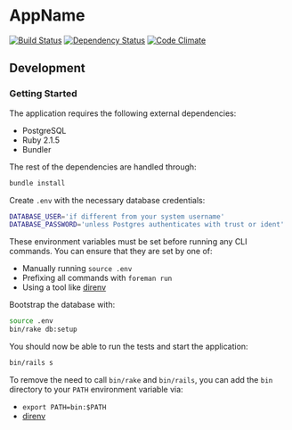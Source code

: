 # AppName
[![Build Status](https://travis-ci.org/vinsonchuong/app_name.png?branch=master)](https://travis-ci.org/vinsonchuong/app_name)
[![Dependency Status](https://gemnasium.com/vinsonchuong/app_name.png)](https://gemnasium.com/vinsonchuong/app_name)
[![Code Climate](https://codeclimate.com/github/vinsonchuong/app_name.png)](https://codeclimate.com/github/vinsonchuong/app_name)

## Development
### Getting Started
The application requires the following external dependencies:
* PostgreSQL
* Ruby 2.1.5
* Bundler

The rest of the dependencies are handled through:
```bash
bundle install
```

Create `.env` with the necessary database credentials:
```bash
DATABASE_USER='if different from your system username'
DATABASE_PASSWORD='unless Postgres authenticates with trust or ident'
```
These environment variables must be set before running any CLI commands. You
can ensure that they are set by one of:
* Manually running `source .env`
* Prefixing all commands with `foreman run`
* Using a tool like [direnv](http://http://direnv.net)

Bootstrap the database with:
```bash
source .env
bin/rake db:setup
```

You should now be able to run the tests and start the application:
```bash
bin/rails s
```

To remove the need to call `bin/rake` and `bin/rails`, you can add the `bin`
directory to your `PATH` environment variable via:
* `export PATH=bin:$PATH`
* [direnv](http://http://direnv.net)
